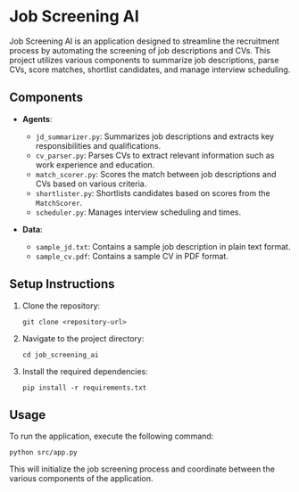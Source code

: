 # Job Screening AI

Job Screening AI is an application designed to streamline the recruitment process by automating the screening of job descriptions and CVs. This project utilizes various components to summarize job descriptions, parse CVs, score matches, shortlist candidates, and manage interview scheduling.



## Components

- **Agents**: 
  - `jd_summarizer.py`: Summarizes job descriptions and extracts key responsibilities and qualifications.
  - `cv_parser.py`: Parses CVs to extract relevant information such as work experience and education.
  - `match_scorer.py`: Scores the match between job descriptions and CVs based on various criteria.
  - `shortlister.py`: Shortlists candidates based on scores from the `MatchScorer`.
  - `scheduler.py`: Manages interview scheduling and times.

- **Data**:
  - `sample_jd.txt`: Contains a sample job description in plain text format.
  - `sample_cv.pdf`: Contains a sample CV in PDF format.


## Setup Instructions

1. Clone the repository:
   ```
   git clone <repository-url>
   ```

2. Navigate to the project directory:
   ```
   cd job_screening_ai
   ```

3. Install the required dependencies:
   ```
   pip install -r requirements.txt
   ```

## Usage

To run the application, execute the following command:
```
python src/app.py
```

This will initialize the job screening process and coordinate between the various components of the application.


